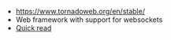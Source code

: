 * https://www.tornadoweb.org/en/stable/
* Web framework with support for websockets
* [Quick read](https://hackernoon.com/django-too-big-flask-too-small-tornado-just-right-d5d002586bbc)
